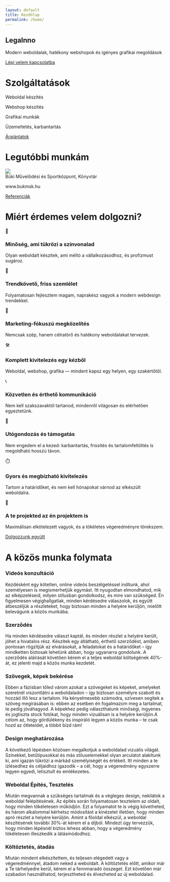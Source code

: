 ```yaml
---
layout: default
title: Kezdőlap
permalink: /home/
---
```

<div class="boxContainerLighter noPadding">
    <section class="hero-section">
        <div class="hero-content">
          <h1 data-aos="fade-right">LegaInno</h1>
          <p data-aos="fade-right" data-aos-delay="200">Modern weboldalak, hatékony webshopok és igényes grafikai megoldások</p>
        </div>
        <div data-aos="fade-right" data-aos-delay="400">
            <a href="../kapcsolat" class="button noMargin">
                <span>Lépj velem kapcsolatba</span>
                <i data-lucide="headset" class="icon"></i>
            </a>
        </div>
    </section>
</div>
<div class="boxContainerDarker">
    <div class="boxTitle2 mainText" data-aos="fade-right" data-aos-delay="200">
        <h1>Szolgáltatások</h1>
    </div>
    <div class="boxContainer_2">
        <div data-aos="fade-right" data-aos-delay="400">
            <div class="box boxHome">
                <div class="circle">
                    <i data-lucide="code" class="icon"></i>
                </div>
                <p>Weboldal készítés</p>
            </div>
        </div>
        <div data-aos="fade-right">
            <div class="box boxHome">
                <div class="circle">
                    <i data-lucide="shopping-basket" class="icon"></i>
                </div>
                <p>Webshop készítés</p>
            </div>
        </div>
        <div data-aos="fade-right" data-aos-delay="600">
            <div class="box boxHome">
                <div class="circle">
                    <i data-lucide="pen-tool" class="icon"></i>
                </div>
                <p>Grafikai munkák</p>
            </div>
        </div>
        <div data-aos="fade-right" data-aos-delay="200">
            <div class="box boxHome">
                <div class="circle">
                    <i data-lucide="construction" class="icon"></i>
                </div>
                <p>Üzemeltetés, karbantartás</p>
            </div>
        </div>
    </div>
    <div data-aos="fade-right"  data-aos-delay="200">
        <a href="../ajanlatok" class="button">
            <span>Árajánlatok</span>
            <i data-lucide="badge-percent" class="icon"></i>
        </a>
    </div>
</div>
<div class="boxContainerLighter">
    <div class="boxTitle1 mainText2" data-aos="fade-right" data-aos-delay="200">
        <h1>Legutóbbi munkám</h1>
    </div>
    <div class="refBox" data-aos="fade-right" data-aos-delay="300">
        <div>
            <img src="..\img/mockup_buk.png" class="refBoxImg"/>
        </div>
        <div>
            <span class="refBoxTitle">Büki Művelődési és Sportközpont, Könyvtár</span>
            <p>www.bukmsk.hu</p>
        </div>
    </div>
    <div data-aos="fade-right">
        <a href="../referenciak" class="button">
            <span>Referenciák</span>
            <i data-lucide="book-open-check" class="icon"></i>
        </a>
    </div>
</div>
<div class="boxContainerDarker mT-4">
    <div class="boxTitle2 mainText" data-aos="fade-right" data-aos-delay="200">
      <h1>Miért érdemes velem dolgozni?</h1>
    </div>
    <section class="why-work-with-me">
        <div class="benefits-grid">
            <div data-aos="fade-right" data-aos-delay="200">          
                <div class="benefit-item">
                    <span class="icon">🔧</span>
                    <h3>Minőség, ami tükrözi a színvonalad</h3>
                    <p>Olyan weboldalt készítek, ami méltó a vállalkozásodhoz, és profizmust sugároz.</p>
                </div>
            </div>
            <div data-aos="fade-right" data-aos-delay="300">
                <div class="benefit-item">
                    <span class="icon">🚀</span>
                    <h3>Trendkövető, friss szemlélet</h3>
                    <p>Folyamatosan fejlesztem magam, naprakész vagyok a modern webdesign trendekkel.</p>
                </div>
            </div>
            <div data-aos="fade-right" data-aos-delay="400">
                <div class="benefit-item">
                    <span class="icon">🎯</span>
                    <h3>Marketing-fókuszú megközelítés</h3>
                    <p>Nemcsak szép, hanem célratörő és hatékony weboldalakat tervezek.</p>
                </div>
            </div>
            <div data-aos="fade-right" data-aos-delay="500">
                <div class="benefit-item">
                    <span class="icon">🛠️</span>
                    <h3>Komplett kivitelezés egy kézből</h3>
                    <p>Weboldal, webshop, grafika — mindent kapsz egy helyen, egy szakértőtől.</p>
                </div>
            </div>
            <div data-aos="fade-right" data-aos-delay="600">
                <div class="benefit-item">
                    <span class="icon">📞</span>
                    <h3>Közvetlen és érthető kommunikáció</h3>
                    <p>Nem kell szakszavaktól tartanod, mindenről világosan és elérhetően egyeztetünk.</p>
                </div>
            </div>
            <div data-aos="fade-right" data-aos-delay="700">
                <div class="benefit-item">
                    <span class="icon">🧩</span>
                    <h3>Utógondozás és támogatás</h3>
                    <p>Nem engedem el a kezed: karbantartás, frissítés és tartalomfeltöltés is megoldható hosszú távon.</p>
                </div>
            </div>
            <div data-aos="fade-right" data-aos-delay="800">
                <div class="benefit-item">
                    <span class="icon">⏱️</span>
                    <h3>Gyors és megbízható kivitelezés</h3>
                    <p>Tartom a határidőket, és nem kell hónapokat várnod az elkészült weboldalra.</p>
                </div>
            </div>
            <div data-aos="fade-right" data-aos-delay="900">
                <div class="benefit-item">
                    <span class="icon">🤝</span>
                    <h3>A te projekted az én projektem is</h3>
                    <p>Maximálisan elkötelezett vagyok, és a tökéletes végeredményre törekszem.</p>
                </div>
            </div>
        </div>
    </section>
    <div data-aos="fade-right">
        <a href="../kapcsolat" class="button">
            <span>Dolgozzunk együtt</span>
            <i data-lucide="briefcase-business" class="icon"></i>
        </a>
    </div>
  </div>
<div class="boxContainerLighter">
    <div class="boxTitle1 mainText2" data-aos="fade-right" data-aos-delay="200">
        <h1>A közös munka folymata</h1>
    </div>
    <section class="timeLineContainer">
        <div class="timeLineContainerLine" data-aos="fade" data-aos-delay="600"></div>
        <div class="timeline-item" data-aos="fade-left" data-aos-delay="200">
            <div class="timeline-content">
                <h3>Videós konzultáció</h3>
                <p>Kezdésként egy kötetlen, online videós beszélgetéssel indítunk, ahol személyesen is megismerhetjük egymást. Itt nyugodtan elmondhatod, mik az elképzeléseid, milyen stílusban gondolkodsz, és mire van szükséged. Én figyelmesen végighallgatlak, minden kérdésedre válaszolok, és együtt átbeszéljük a részleteket, hogy biztosan minden a helyére kerüljön, mielőtt belevágunk a közös munkába.</p>
            </div>
            <div class="timeline-item-circle">
                <i data-lucide="video" class="icon"></i>
            </div>
        </div>
        <div class="timeline-item" data-aos="fade-left" data-aos-delay="300">
            <div class="timeline-content">
                <h3>Szerződés</h3>
                <p>Ha minden kérdésedre választ kaptál, és minden részlet a helyére került, jöhet a hivatalos rész. Készítek egy átlátható, érthető szerződést, amiben pontosan rögzítjük az elvárásokat, a feladatokat és a határidőket – így mindketten biztosak lehetünk abban, hogy ugyanarra gondolunk. A szerződés aláírását követően kérem el a teljes weboldal költségének 40%-át, ez jelenti majd a közös munka kezdetét.</p>
            </div>
            <div class="timeline-item-circle">
                <i data-lucide="handshake" class="icon"></i>
            </div>
        </div>
        <div class="timeline-item" data-aos="fade-left" data-aos-delay="400">
            <div class="timeline-content">
                <h3>Szövegek, képek bekérése</h3>
                <p>Ebben a fázisban tőled várom azokat a szövegeket és képeket, amelyeket szeretnél viszontlátni a weboldaladon – így biztosan személyre szabott és hozzád illő lesz a tartalom. Ha kényelmesebb számodra, szívesen segítek a szöveg megírásában is: ebben az esetben én fogalmazom meg a tartalmat, te pedig jóváhagyod. A képekhez pedig választhatunk minőségi, ingyenes és jogtiszta stock fotókat, hogy minden vizuálisan is a helyére kerüljön.A célom az, hogy gördülékeny és inspiráló legyen a közös munka – te csak hozd az ötleteidet, a többit bízd rám!</p>
            </div>
            <div class="timeline-item-circle">
                <i data-lucide="image-down" class="icon"></i>
            </div>
        </div>
        <div class="timeline-item" data-aos="fade-left" data-aos-delay="500">
            <div class="timeline-content">
                <h3>Design meghatározása</h3>
                <p>A következő lépésben közösen megalkotjuk a weboldalad vizuális világát. Színekkel, betűtípusokkal és más stíluselemekkel olyan arculatot alakítunk ki, ami igazán tükrözi a márkád személyiségét és értékeit. Itt minden a te ízlésedhez és céljaidhoz igazodik – a cél, hogy a végeredmény egyszerre legyen egyedi, letisztult és emlékezetes.</p>
            </div>
            <div class="timeline-item-circle">
                <i data-lucide="swatch-book" class="icon"></i>
            </div>
        </div>
        <div class="timeline-item" data-aos="fade-left" data-aos-delay="600">
            <div class="timeline-content">
                <h3>Weboldal Építés, Tesztelés</h3>
                <p>Miután megvannak a szükséges tartalmak és a végleges design, nekilátok a weboldal felépítésének. Az építés során folyamatosan tesztelem az oldalt, hogy minden tökéletesen működjön. Ezt a folyamatot te is végig követheted, és három alkalommal kérhetsz módosítást a kinézetet illetően, hogy minden apró részlet a helyére kerüljön. Amint a főoldal elkészül, a weboldal készítésének további 30%-át kérem el a díjból.
                Mindezt úgy tervezzük, hogy minden lépésnél biztos lehess abban, hogy a végeredmény tökéletesen illeszkedik a látásmódodhoz.</p>
            </div>
            <div class="timeline-item-circle">
                <i data-lucide="code" class="icon"></i>
            </div>
        </div>
        <div class="timeline-item" data-aos="fade-left" data-aos-delay="500">
            <div class="timeline-content">
                <h3>Költöztetés, átadás</h3>
                <p>Miután mindent elkészítettem, és teljesen elégedett vagy a végeredménnyel, átadom neked a weboldalt. A költöztetés előtt, amikor már a Te tárhelyedre kerül, kérem el a fennmaradó összeget. Ezt követően már szabadon használhatod, terjesztheted és élvezheted az új weboldalad.</p>
            </div>
            <div class="timeline-item-circle">
                <i data-lucide="check" class="icon"></i>
            </div>
        </div>
    </section>
</div>  